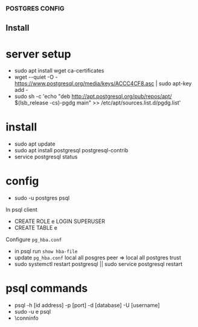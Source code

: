 ### POSTGRES CONFIG

## Install

# server setup
* sudo apt install wget ca-certificates
* wget --quiet -O - https://www.postgresql.org/media/keys/ACCC4CF8.asc | sudo apt-key add -
* sudo sh -c 'echo "deb http://apt.postgresql.org/pub/repos/apt/ $(lsb_release -cs)-pgdg main" >> /etc/apt/sources.list.d/pgdg.list'

# install
* sudo apt update
* sudo apt install postgresql postgresql-contrib
* service postgresql status

# config
* sudo -u postgres psql

In psql client
* CREATE ROLE e LOGIN SUPERUSER
* CREATE TABLE e

Configure `pg_hba.conf`
* in psql run `show hba-file`
* update `pg_hba.conf` local all posgres peer => local all postgres trust
* sudo systemctl restart postgresql || sudo service postgresql restart

# psql commands
* psql -h [id address] -p [port] -d [database] -U [username]
* sudo -u e psql
* \conninfo

